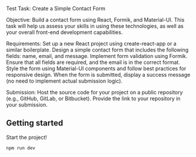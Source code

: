 Test Task: Create a Simple Contact Form

Objective: Build a contact form using React, Formik, and Material-UI. This task will help us assess your skills in using these technologies, as well as your overall front-end development capabilities.

Requirements:
Set up a new React project using create-react-app or a similar boilerplate.
Design a simple contact form that includes the following fields: name, email, and message.
Implement form validation using Formik. Ensure that all fields are required, and the email is in the correct format.
Style the form using Material-UI components and follow best practices for responsive design.
When the form is submitted, display a success message (no need to implement actual submission logic).

Submission:
Host the source code for your project on a public repository (e.g., GitHub, GitLab, or Bitbucket).
Provide the link to your repository in your submission.


## Getting started

Start the project!

```
npm run dev
```


